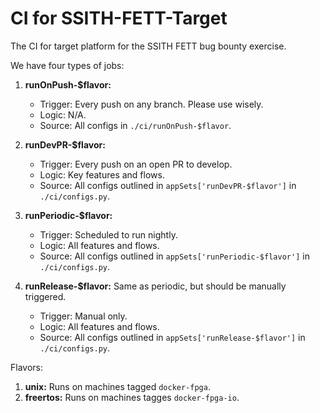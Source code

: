 # CI for SSITH-FETT-Target
The CI for target platform for the SSITH FETT bug bounty exercise.

We have four types of jobs:
1. **runOnPush-$flavor:** 
    - Trigger: Every push on any branch. Please use wisely.
    - Logic: N/A.
    - Source: All configs in `./ci/runOnPush-$flavor`.
2. **runDevPR-$flavor:**   
    - Trigger: Every push on an open PR to develop.
    - Logic: Key features and flows.
    - Source: All configs outlined in `appSets['runDevPR-$flavor']` in `./ci/configs.py`.
    
3. **runPeriodic-$flavor:** 
    - Trigger: Scheduled to run nightly.
    - Logic: All features and flows.
    - Source: All configs outlined in `appSets['runPeriodic-$flavor']` in `./ci/configs.py`.
    
4. **runRelease-$flavor:** Same as periodic, but should be manually triggered.
    - Trigger: Manual only.
    - Logic: All features and flows.
    - Source: All configs outlined in `appSets['runRelease-$flavor']` in `./ci/configs.py`.

Flavors:
1. **unix:** Runs on machines tagged `docker-fpga`.
2. **freertos:** Runs on machines tagges `docker-fpga-io`.